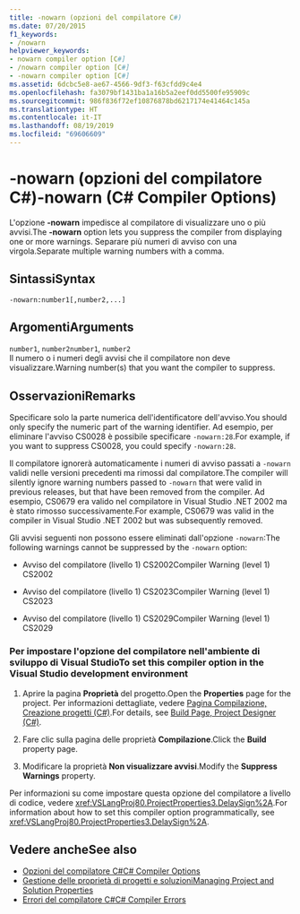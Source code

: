 ```yaml
---
title: -nowarn (opzioni del compilatore C#)
ms.date: 07/20/2015
f1_keywords:
- /nowarn
helpviewer_keywords:
- nowarn compiler option [C#]
- /nowarn compiler option [C#]
- -nowarn compiler option [C#]
ms.assetid: 6dcbc5e8-ae67-4566-9df3-f63cfdd9c4e4
ms.openlocfilehash: fa3079bf1431ba1a16b5a2eef0dd5500fe95909c
ms.sourcegitcommit: 986f836f72ef10876878bd6217174e41464c145a
ms.translationtype: HT
ms.contentlocale: it-IT
ms.lasthandoff: 08/19/2019
ms.locfileid: "69606609"
---
```

# <a name="-nowarn-c-compiler-options"></a><span data-ttu-id="7db4b-102">-nowarn (opzioni del compilatore C#)</span><span class="sxs-lookup"><span data-stu-id="7db4b-102">-nowarn (C# Compiler Options)</span></span>
<span data-ttu-id="7db4b-103">L'opzione **-nowarn** impedisce al compilatore di visualizzare uno o più avvisi.</span><span class="sxs-lookup"><span data-stu-id="7db4b-103">The **-nowarn** option lets you suppress the compiler from displaying one or more warnings.</span></span> <span data-ttu-id="7db4b-104">Separare più numeri di avviso con una virgola.</span><span class="sxs-lookup"><span data-stu-id="7db4b-104">Separate multiple warning numbers with a comma.</span></span>  
  
## <a name="syntax"></a><span data-ttu-id="7db4b-105">Sintassi</span><span class="sxs-lookup"><span data-stu-id="7db4b-105">Syntax</span></span>  
  
```console  
-nowarn:number1[,number2,...]  
```  
  
## <a name="arguments"></a><span data-ttu-id="7db4b-106">Argomenti</span><span class="sxs-lookup"><span data-stu-id="7db4b-106">Arguments</span></span>  
 <span data-ttu-id="7db4b-107">`number1`, `number2`</span><span class="sxs-lookup"><span data-stu-id="7db4b-107">`number1`, `number2`</span></span>  
 <span data-ttu-id="7db4b-108">Il numero o i numeri degli avvisi che il compilatore non deve visualizzare.</span><span class="sxs-lookup"><span data-stu-id="7db4b-108">Warning number(s) that you want the compiler to suppress.</span></span>  
  
## <a name="remarks"></a><span data-ttu-id="7db4b-109">Osservazioni</span><span class="sxs-lookup"><span data-stu-id="7db4b-109">Remarks</span></span>  
 <span data-ttu-id="7db4b-110">Specificare solo la parte numerica dell'identificatore dell'avviso.</span><span class="sxs-lookup"><span data-stu-id="7db4b-110">You should only specify the numeric part of the warning identifier.</span></span> <span data-ttu-id="7db4b-111">Ad esempio, per eliminare l'avviso CS0028 è possibile specificare `-nowarn:28`.</span><span class="sxs-lookup"><span data-stu-id="7db4b-111">For example, if you want to suppress CS0028, you could specify `-nowarn:28`.</span></span>  
  
 <span data-ttu-id="7db4b-112">Il compilatore ignorerà automaticamente i numeri di avviso passati a `-nowarn` validi nelle versioni precedenti ma rimossi dal compilatore.</span><span class="sxs-lookup"><span data-stu-id="7db4b-112">The compiler will silently ignore warning numbers passed to `-nowarn` that were valid in previous releases, but that have been removed from the compiler.</span></span> <span data-ttu-id="7db4b-113">Ad esempio, CS0679 era valido nel compilatore in Visual Studio .NET 2002 ma è stato rimosso successivamente.</span><span class="sxs-lookup"><span data-stu-id="7db4b-113">For example, CS0679 was valid in the compiler in Visual Studio .NET 2002 but was subsequently removed.</span></span>  
  
 <span data-ttu-id="7db4b-114">Gli avvisi seguenti non possono essere eliminati dall'opzione `-nowarn`:</span><span class="sxs-lookup"><span data-stu-id="7db4b-114">The following warnings cannot be suppressed by the `-nowarn` option:</span></span>  
  
- <span data-ttu-id="7db4b-115">Avviso del compilatore (livello 1) CS2002</span><span class="sxs-lookup"><span data-stu-id="7db4b-115">Compiler Warning (level 1) CS2002</span></span>  
  
- <span data-ttu-id="7db4b-116">Avviso del compilatore (livello 1) CS2023</span><span class="sxs-lookup"><span data-stu-id="7db4b-116">Compiler Warning (level 1) CS2023</span></span>  
  
- <span data-ttu-id="7db4b-117">Avviso del compilatore (livello 1) CS2029</span><span class="sxs-lookup"><span data-stu-id="7db4b-117">Compiler Warning (level 1) CS2029</span></span>  
  
### <a name="to-set-this-compiler-option-in-the-visual-studio-development-environment"></a><span data-ttu-id="7db4b-118">Per impostare l'opzione del compilatore nell'ambiente di sviluppo di Visual Studio</span><span class="sxs-lookup"><span data-stu-id="7db4b-118">To set this compiler option in the Visual Studio development environment</span></span>  
  
1. <span data-ttu-id="7db4b-119">Aprire la pagina **Proprietà** del progetto.</span><span class="sxs-lookup"><span data-stu-id="7db4b-119">Open the **Properties** page for the project.</span></span> <span data-ttu-id="7db4b-120">Per informazioni dettagliate, vedere [Pagina Compilazione, Creazione progetti (C#)](/visualstudio/ide/reference/build-page-project-designer-csharp).</span><span class="sxs-lookup"><span data-stu-id="7db4b-120">For details, see [Build Page, Project Designer (C#)](/visualstudio/ide/reference/build-page-project-designer-csharp).</span></span>  
  
2. <span data-ttu-id="7db4b-121">Fare clic sulla pagina delle proprietà **Compilazione**.</span><span class="sxs-lookup"><span data-stu-id="7db4b-121">Click the **Build** property page.</span></span>  
  
3. <span data-ttu-id="7db4b-122">Modificare la proprietà **Non visualizzare avvisi**.</span><span class="sxs-lookup"><span data-stu-id="7db4b-122">Modify the **Suppress Warnings** property.</span></span>  
  
 <span data-ttu-id="7db4b-123">Per informazioni su come impostare questa opzione del compilatore a livello di codice, vedere <xref:VSLangProj80.ProjectProperties3.DelaySign%2A>.</span><span class="sxs-lookup"><span data-stu-id="7db4b-123">For information about how to set this compiler option programmatically, see <xref:VSLangProj80.ProjectProperties3.DelaySign%2A>.</span></span>  
  
## <a name="see-also"></a><span data-ttu-id="7db4b-124">Vedere anche</span><span class="sxs-lookup"><span data-stu-id="7db4b-124">See also</span></span>

- [<span data-ttu-id="7db4b-125">Opzioni del compilatore C#</span><span class="sxs-lookup"><span data-stu-id="7db4b-125">C# Compiler Options</span></span>](./index.md)
- [<span data-ttu-id="7db4b-126">Gestione delle proprietà di progetti e soluzioni</span><span class="sxs-lookup"><span data-stu-id="7db4b-126">Managing Project and Solution Properties</span></span>](/visualstudio/ide/managing-project-and-solution-properties)
- [<span data-ttu-id="7db4b-127">Errori del compilatore C#</span><span class="sxs-lookup"><span data-stu-id="7db4b-127">C# Compiler Errors</span></span>](../compiler-messages/index.md)
